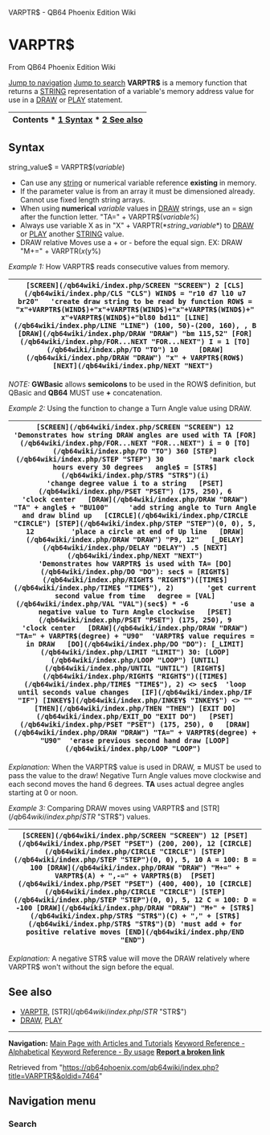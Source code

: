 


VARPTR$ - QB64 Phoenix Edition Wiki








# VARPTR$



From QB64 Phoenix Edition Wiki



[Jump to navigation](#mw-head)
[Jump to search](#searchInput)
**VARPTR$** is a memory function that returns a [STRING](/qb64wiki/index.php/STRING "STRING") representation of a variable's memory address value for use in a [DRAW](/qb64wiki/index.php/DRAW "DRAW") or [PLAY](/qb64wiki/index.php/PLAY "PLAY") statement.


  






| Contents * [1 Syntax](#Syntax) * [2 See also](#See_also) |
| --- |


## Syntax


string\_value$ = VARPTR$(*variable*)
  




* Can use any [string](/qb64wiki/index.php/STRING "STRING") or numerical variable reference **existing** in memory.
* If the parameter value is from an array it must be dimensioned already. Cannot use fixed length string arrays.
* When using **numerical** *variable* values in [DRAW](/qb64wiki/index.php/DRAW "DRAW") strings, use an = sign after the function letter. "TA=" + VARPTR$(*variable%*)
* Always use variable X as in "X" + VARPTR$(*string\_variable$*) to [DRAW](/qb64wiki/index.php/DRAW "DRAW") or [PLAY](/qb64wiki/index.php/PLAY "PLAY") another [STRING](/qb64wiki/index.php/STRING "STRING") value.
* DRAW relative Moves use a + or - before the equal sign. EX: DRAW "M+=" + VARPTR$(x%) + ",-=" + VARPTR$(y%)


  

*Example 1:* How VARPTR$ reads consecutive values from memory.





| ``` [SCREEN](/qb64wiki/index.php/SCREEN "SCREEN") 2 [CLS](/qb64wiki/index.php/CLS "CLS") WIND$ = "r10 d7 l10 u7 br20"   'create draw string to be read by function ROW$ = "x"+VARPTR$(WIND$)+"x"+VARPTR$(WIND$)+"x"+VARPTR$(WIND$)+" x"+VARPTR$(WIND$)+"bl80 bd11" [LINE](/qb64wiki/index.php/LINE "LINE") (100, 50)-(200, 160), , B [DRAW](/qb64wiki/index.php/DRAW "DRAW") "bm 115,52" [FOR](/qb64wiki/index.php/FOR...NEXT "FOR...NEXT") I = 1 [TO](/qb64wiki/index.php/TO "TO") 10     [DRAW](/qb64wiki/index.php/DRAW "DRAW") "x" + VARPTR$(ROW$) [NEXT](/qb64wiki/index.php/NEXT "NEXT")  ``` |
| --- |


*NOTE:* **GWBasic** allows **semicolons** to be used in the ROW$ definition, but QBasic and **QB64** MUST use **+** concatenation.
  

*Example 2:* Using the function to change a Turn Angle value using DRAW.





| ``` [SCREEN](/qb64wiki/index.php/SCREEN "SCREEN") 12                            'Demonstrates how string DRAW angles are used with TA [FOR](/qb64wiki/index.php/FOR...NEXT "FOR...NEXT") i = 0 [TO](/qb64wiki/index.php/TO "TO") 360 [STEP](/qb64wiki/index.php/STEP "STEP") 30           'mark clock hours every 30 degrees   angle$ = [STR$](/qb64wiki/index.php/STR$ "STR$")(i)                 'change degree value i to a string   [PSET](/qb64wiki/index.php/PSET "PSET") (175, 250), 6               'clock center   [DRAW](/qb64wiki/index.php/DRAW "DRAW") "TA" + angle$ + "BU100"     'add string angle to Turn Angle and draw blind up   [CIRCLE](/qb64wiki/index.php/CIRCLE "CIRCLE") [STEP](/qb64wiki/index.php/STEP "STEP")(0, 0), 5, 12         'place a circle at end of Up line   [DRAW](/qb64wiki/index.php/DRAW "DRAW") "P9, 12"   [_DELAY](/qb64wiki/index.php/DELAY "DELAY") .5 [NEXT](/qb64wiki/index.php/NEXT "NEXT")                             'Demonstrates how VARPTR$ is used with TA= [DO](/qb64wiki/index.php/DO "DO"): sec$ = [RIGHT$](/qb64wiki/index.php/RIGHT$ "RIGHT$")([TIME$](/qb64wiki/index.php/TIME$ "TIME$"), 2)        'get current second value from time   degree = [VAL](/qb64wiki/index.php/VAL "VAL")(sec$) * -6          'use a negative value to Turn Angle clockwise   [PSET](/qb64wiki/index.php/PSET "PSET") (175, 250), 9               'clock center   [DRAW](/qb64wiki/index.php/DRAW "DRAW") "TA=" + VARPTR$(degree) + "U90"  'VARPTR$ value requires = in DRAW   [DO](/qb64wiki/index.php/DO "DO"): [_LIMIT](/qb64wiki/index.php/LIMIT "LIMIT") 30: [LOOP](/qb64wiki/index.php/LOOP "LOOP") [UNTIL](/qb64wiki/index.php/UNTIL "UNTIL") [RIGHT$](/qb64wiki/index.php/RIGHT$ "RIGHT$")([TIME$](/qb64wiki/index.php/TIME$ "TIME$"), 2) <> sec$  'loop until seconds value changes   [IF](/qb64wiki/index.php/IF "IF") [INKEY$](/qb64wiki/index.php/INKEY$ "INKEY$") <> "" [THEN](/qb64wiki/index.php/THEN "THEN") [EXIT DO](/qb64wiki/index.php/EXIT_DO "EXIT DO")   [PSET](/qb64wiki/index.php/PSET "PSET") (175, 250), 0   [DRAW](/qb64wiki/index.php/DRAW "DRAW") "TA=" + VARPTR$(degree) + "U90"  'erase previous second hand draw [LOOP](/qb64wiki/index.php/LOOP "LOOP")  ``` |
| --- |


*Explanation:* When the VARPTR$ value is used in DRAW, **=** MUST be used to pass the value to the draw! Negative Turn Angle values move clockwise and each second moves the hand 6 degrees. **TA** uses actual degree angles starting at 0 or noon.
  

*Example 3:* Comparing DRAW moves using VARPTR$ and [STR$](/qb64wiki/index.php/STR$ "STR$") values.





| ``` [SCREEN](/qb64wiki/index.php/SCREEN "SCREEN") 12 [PSET](/qb64wiki/index.php/PSET "PSET") (200, 200), 12 [CIRCLE](/qb64wiki/index.php/CIRCLE "CIRCLE") [STEP](/qb64wiki/index.php/STEP "STEP")(0, 0), 5, 10 A = 100: B = 100 [DRAW](/qb64wiki/index.php/DRAW "DRAW") "M+=" + VARPTR$(A) + ",-=" + VARPTR$(B)  [PSET](/qb64wiki/index.php/PSET "PSET") (400, 400), 10 [CIRCLE](/qb64wiki/index.php/CIRCLE "CIRCLE") [STEP](/qb64wiki/index.php/STEP "STEP")(0, 0), 5, 12 C = 100: D = -100 [DRAW](/qb64wiki/index.php/DRAW "DRAW") "M+" + [STR$](/qb64wiki/index.php/STR$ "STR$")(C) + "," + [STR$](/qb64wiki/index.php/STR$ "STR$")(D) 'must add + for positive relative moves [END](/qb64wiki/index.php/END "END")  ``` |
| --- |


*Explanation:* A negative STR$ value will move the DRAW relatively where VARPTR$ won't without the sign before the equal.
  




## See also


* [VARPTR](/qb64wiki/index.php/VARPTR "VARPTR"), [STR$](/qb64wiki/index.php/STR$ "STR$")
* [DRAW](/qb64wiki/index.php/DRAW "DRAW"), [PLAY](/qb64wiki/index.php/PLAY "PLAY")


  






---


**Navigation:**
[Main Page with Articles and Tutorials](/qb64wiki/index.php/Main_Page "Main Page")
[Keyword Reference - Alphabetical](/qb64wiki/index.php/Keyword_Reference_-_Alphabetical "Keyword Reference - Alphabetical")
[Keyword Reference - By usage](/qb64wiki/index.php/Keyword_Reference_-_By_usage "Keyword Reference - By usage")
**[Report a broken link](https://qb64phoenix.com/forum/showthread.php?tid=2800)**  





Retrieved from "<https://qb64phoenix.com/qb64wiki/index.php?title=VARPTR$&oldid=7464>"




## Navigation menu








### Search





















